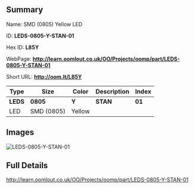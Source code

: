 

## Summary
 
Name:  SMD (0805) Yellow LED 

ID: __LEDS-0805-Y-STAN-01__

Hex ID: __L85Y__

WebPage: __http://learn.oomlout.co.uk/OO/Projects/oomp/part/LEDS-0805-Y-STAN-01__

Short URL: __http://oom.lt/L85Y__


| Type   | Size   | Color   | Description   | Index   |    
| ----- | ------   | ------   | -----   | ----   |    
| __LEDS__   					| __0805__   					| __Y__    						| __STAN__    					| __01__ |    
| LED		| SMD (0805)	| Yellow		| 	| 	|

## Images
![LEDS-0805-Y-STAN-01](http://oomlout.com/oomp-gen/parts/LEDS-0805-Y-STAN-01/LEDS-0805-Y-STAN-01_420.jpg)

## Full Details

 http://learn.oomlout.co.uk/OO/Projects/oomp/part/LEDS-0805-Y-STAN-01

